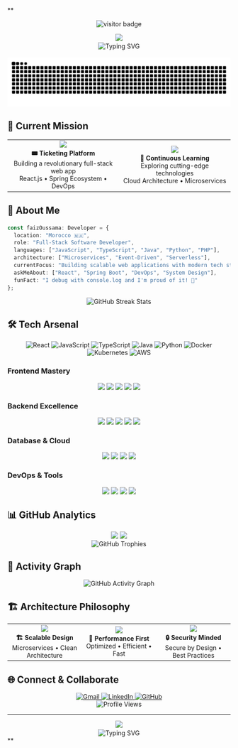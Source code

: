 **<div align="center">
  <img src="https://visitor-badge.laobi.icu/badge?page_id=faiz-oussama.faiz-oussama" alt="visitor badge" />
</div>

<div align="center">
  <img src="https://capsule-render.vercel.app/api?type=waving&color=gradient&customColorList=6,11,20&height=180&section=header&text=Faiz%20Oussama&fontSize=42&fontColor=fff&animation=twinkling&fontAlignY=32"/>
</div>

<div align="center">
  <img src="https://readme-typing-svg.herokuapp.com/?font=Fira+Code&size=22&duration=3000&pause=1000&color=00D9FF&center=true&vCenter=true&multiline=true&width=600&height=100&lines=Full-Stack+Developer+%7C+Morocco+🇲🇦;Building+Digital+Experiences;React+%7C+Spring+%7C+DevOps+Enthusiast" alt="Typing SVG" />
</div>

<br/>

<div align="center">
  <img src="https://github.com/faiz-oussama/faiz-oussama/blob/output/github-contribution-grid-snake-dark.svg" alt="Snake animation" />
</div>

## 🚀 **Current Mission**

<div align="center">
  <table>
    <tr>
      <td align="center" width="50%">
        <img src="https://media.giphy.com/media/qgQUggAC3Pfv687qPC/giphy.gif" width="100"/>
        <br><strong>🎟️ Ticketing Platform</strong>
        <br>Building a revolutionary full-stack web app
        <br>React.js • Spring Ecosystem • DevOps
      </td>
      <td align="center" width="50%">
        <img src="https://media.giphy.com/media/L1R1tvI9svkIWwpVYr/giphy.gif" width="100"/>
        <br><strong>🌱 Continuous Learning</strong>
        <br>Exploring cutting-edge technologies
        <br>Cloud Architecture • Microservices
      </td>
    </tr>
  </table>
</div>

## 💫 **About Me**

```typescript
const faizOussama: Developer = {
  location: "Morocco 🇲🇦",
  role: "Full-Stack Software Developer",
  languages: ["JavaScript", "TypeScript", "Java", "Python", "PHP"],
  architecture: ["Microservices", "Event-Driven", "Serverless"],
  currentFocus: "Building scalable web applications with modern tech stack",
  askMeAbout: ["React", "Spring Boot", "DevOps", "System Design"],
  funFact: "I debug with console.log and I'm proud of it! 🐛"
};
```

<div align="center">
  <img src="https://github-readme-streak-stats.herokuapp.com/?user=faiz-oussama&theme=tokyonight&hide_border=true&stroke=0000&background=0D1117&ring=00D9FF&fire=00D9FF&currStreakLabel=00D9FF" alt="GitHub Streak Stats"/>
</div>

## 🛠️ **Tech Arsenal**

<div align="center">
  <img src="https://techstack-generator.vercel.app/react-icon.svg" alt="React" width="65" height="65" />
  <img src="https://techstack-generator.vercel.app/js-icon.svg" alt="JavaScript" width="65" height="65" />
  <img src="https://techstack-generator.vercel.app/ts-icon.svg" alt="TypeScript" width="65" height="65" />
  <img src="https://techstack-generator.vercel.app/java-icon.svg" alt="Java" width="65" height="65" />
  <img src="https://techstack-generator.vercel.app/python-icon.svg" alt="Python" width="65" height="65" />
  <img src="https://techstack-generator.vercel.app/docker-icon.svg" alt="Docker" width="65" height="65" />
  <img src="https://techstack-generator.vercel.app/kubernetes-icon.svg" alt="Kubernetes" width="65" height="65" />
  <img src="https://techstack-generator.vercel.app/aws-icon.svg" alt="AWS" width="65" height="65" />
</div>

### **Frontend Mastery**
<div align="center">
  <img src="https://img.shields.io/badge/React-20232A?style=for-the-badge&logo=react&logoColor=61DAFB" />
  <img src="https://img.shields.io/badge/Next.js-000000?style=for-the-badge&logo=nextdotjs&logoColor=white" />
  <img src="https://img.shields.io/badge/TypeScript-007ACC?style=for-the-badge&logo=typescript&logoColor=white" />
  <img src="https://img.shields.io/badge/Tailwind_CSS-38B2AC?style=for-the-badge&logo=tailwind-css&logoColor=white" />
  <img src="https://img.shields.io/badge/Framer_Motion-black?style=for-the-badge&logo=framer&logoColor=blue" />
</div>

### **Backend Excellence**
<div align="center">
  <img src="https://img.shields.io/badge/Spring-6DB33F?style=for-the-badge&logo=spring&logoColor=white" />
  <img src="https://img.shields.io/badge/Node.js-339933?style=for-the-badge&logo=nodedotjs&logoColor=white" />
  <img src="https://img.shields.io/badge/Express.js-000000?style=for-the-badge&logo=express&logoColor=white" />
  <img src="https://img.shields.io/badge/Laravel-FF2D20?style=for-the-badge&logo=laravel&logoColor=white" />
  <img src="https://img.shields.io/badge/Flask-000000?style=for-the-badge&logo=flask&logoColor=white" />
</div>

### **Database & Cloud**
<div align="center">
  <img src="https://img.shields.io/badge/MongoDB-4EA94B?style=for-the-badge&logo=mongodb&logoColor=white" />
  <img src="https://img.shields.io/badge/MySQL-005C84?style=for-the-badge&logo=mysql&logoColor=white" />
  <img src="https://img.shields.io/badge/Firebase-039BE5?style=for-the-badge&logo=Firebase&logoColor=white" />
  <img src="https://img.shields.io/badge/Amazon_AWS-FF9900?style=for-the-badge&logo=amazonaws&logoColor=white" />
</div>

### **DevOps & Tools**
<div align="center">
  <img src="https://img.shields.io/badge/Docker-2CA5E0?style=for-the-badge&logo=docker&logoColor=white" />
  <img src="https://img.shields.io/badge/kubernetes-326ce5.svg?&style=for-the-badge&logo=kubernetes&logoColor=white" />
  <img src="https://img.shields.io/badge/GitHub_Actions-2088FF?style=for-the-badge&logo=github-actions&logoColor=white" />
  <img src="https://img.shields.io/badge/Jenkins-D24939?style=for-the-badge&logo=Jenkins&logoColor=white" />
</div>

## 📊 **GitHub Analytics**

<div align="center">
  <img height="180em" src="https://github-readme-stats-eight-theta.vercel.app/api?username=faiz-oussama&show_icons=true&theme=tokyonight&include_all_commits=true&count_private=true&hide_border=true&bg_color=0D1117"/>
  <img height="180em" src="https://github-readme-stats-eight-theta.vercel.app/api/top-langs/?username=faiz-oussama&layout=compact&langs_count=8&theme=tokyonight&hide_border=true&bg_color=0D1117"/>
</div>

<div align="center">
  <img src="https://github-profile-trophy.vercel.app/?username=faiz-oussama&theme=tokyonight&no-frame=true&no-bg=true&margin-w=4&row=1&column=6" alt="GitHub Trophies"/>
</div>

## 🎯 **Activity Graph**

<div align="center">
  <img src="https://github-readme-activity-graph.vercel.app/graph?username=faiz-oussama&custom_title=Faiz's%20GitHub%20Activity%20Graph&bg_color=0D1117&color=00D9FF&line=00D9FF&point=FFFFFF&area_color=FFFFFF&title_color=FFFFFF&area=true" alt="GitHub Activity Graph"/>
</div>

## 🏗️ **Architecture Philosophy**

<div align="center">
  <table>
    <tr>
      <td align="center" width="33%">
        <img src="https://media.giphy.com/media/3oKIPEqDGUULpEU0aQ/giphy.gif" width="80"/>
        <br><strong>🏗️ Scalable Design</strong>
        <br>Microservices • Clean Architecture
      </td>
      <td align="center" width="33%">
        <img src="https://media.giphy.com/media/26tn33aiTi1jkl6H6/giphy.gif" width="80"/>
        <br><strong>🚀 Performance First</strong>
        <br>Optimized • Efficient • Fast
      </td>
      <td align="center" width="33%">
        <img src="https://media.giphy.com/media/l46Cy1rHbQ92uuLXa/giphy.gif" width="80"/>
        <br><strong>🔒 Security Minded</strong>
        <br>Secure by Design • Best Practices
      </td>
    </tr>
  </table>
</div>

## 🌐 **Connect & Collaborate**

<div align="center">
  <a href="mailto:faizouss123@gmail.com">
    <img src="https://img.shields.io/badge/Gmail-D14836?style=for-the-badge&logo=gmail&logoColor=white" alt="Gmail"/>
  </a>
  <a href="https://linkedin.com/in/oussama-faiz" target="_blank">
    <img src="https://img.shields.io/badge/LinkedIn-0077B5?style=for-the-badge&logo=linkedin&logoColor=white" alt="LinkedIn"/>
  </a>
  <a href="https://github.com/faiz-oussama" target="_blank">
    <img src="https://img.shields.io/badge/GitHub-100000?style=for-the-badge&logo=github&logoColor=white" alt="GitHub"/>
  </a>
</div>

<div align="center">
  <img src="https://komarev.com/ghpvc/?username=faiz-oussama&label=Profile%20Views&color=00D9FF&style=flat-square" alt="Profile Views" />
</div>


---

<div align="center">
  <img src="https://capsule-render.vercel.app/api?type=waving&color=gradient&customColorList=6,11,20&height=100&section=footer"/>
</div>

<div align="center">
  <img src="https://readme-typing-svg.herokuapp.com/?font=Fira+Code&size=20&duration=3000&pause=1000&color=00D9FF&center=true&vCenter=true&width=600&lines=Thanks+for+visiting!+✨;Let's+build+something+amazing+together!;Happy+Coding!+🚀" alt="Typing SVG" />
</div>
**
